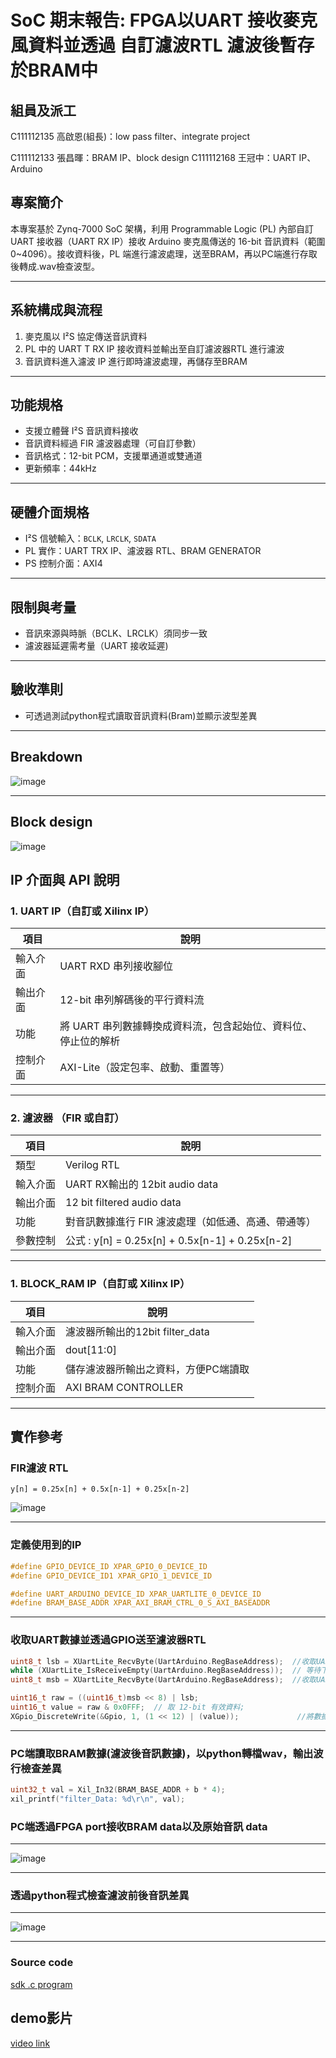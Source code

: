 # SoC 期末報告: FPGA以UART 接收麥克風資料並透過 自訂濾波RTL 濾波後暫存於BRAM中 

## 組員及派工

C111112135 高啟恩(組長)：low pass filter、integrate project

C111112133 張昌暉：BRAM IP、block design
C111112168 王冠中：UART IP、Arduino

## 專案簡介

本專案基於 Zynq-7000 SoC 架構，利用 Programmable Logic (PL) 內部自訂 UART 接收器（UART RX IP）接收 Arduino 麥克風傳送的 16-bit 音訊資料（範圍 0~4096）。接收資料後，PL 端進行濾波處理，送至BRAM，再以PC端進行存取後轉成.wav檢查波型。

---

## 系統構成與流程 

1. 麥克風以 I²S 協定傳送音訊資料
2. PL 中的 UART T RX IP 接收資料並輸出至自訂濾波器RTL 進行濾波
3. 音訊資料進入濾波 IP 進行即時濾波處理，再儲存至BRAM

---

## 功能規格

* 支援立體聲 I²S 音訊資料接收
* 音訊資料經過 FIR 濾波器處理（可自訂參數）
* 音訊格式：12-bit PCM，支援單通道或雙通道
* 更新頻率：44kHz 

---

## 硬體介面規格

* I²S 信號輸入：`BCLK`, `LRCLK`, `SDATA`
* PL 實作：UART TRX IP、濾波器 RTL、BRAM GENERATOR
* PS 控制介面：AXI4

---

## 限制與考量

* 音訊來源與時脈（BCLK、LRCLK）須同步一致
* 濾波器延遲需考量（UART 接收延遲)


---

## 驗收準則

* 可透過測試python程式讀取音訊資料(Bram)並顯示波型差異

---

## Breakdown

![image](SoC_breakdown.png)

---

## Block design

![image](BLOCK_DESIGN.png)


## IP 介面與 API 說明

### 1. UART IP（自訂或 Xilinx IP）

| 項目       | 說明                                                                 |
|------------|----------------------------------------------------------------------|
| 輸入介面   | UART RXD 串列接收腳位                          |
| 輸出介面   | 12-bit 串列解碼後的平行資料流                          |
| 功能       | 將 UART 串列數據轉換成資料流，包含起始位、資料位、停止位的解析                 |
| 控制介面   | AXI-Lite（設定包率、啟動、重置等）             |

---

### 2. 濾波器 （FIR 或自訂）

| 項目       | 說明                                                                 |
|------------|----------------------------------------------------------------------|
| 類型       | Verilog RTL                                                      |
| 輸入介面   |  UART RX輸出的 12bit audio data                                 |
| 輸出介面   | 12 bit filtered audio data                                   |
| 功能       | 對音訊數據進行 FIR 濾波處理（如低通、高通、帶通等）                 |
| 參數控制   | 公式 : y[n] = 0.25x[n] + 0.5x[n-1] + 0.25x[n-2]               |


---

### 1. BLOCK_RAM IP（自訂或 Xilinx IP）

| 項目       | 說明                                                                 |
|------------|----------------------------------------------------------------------|
| 輸入介面   | 濾波器所輸出的12bit filter_data                          |
| 輸出介面   | dout[11:0]                          |
| 功能       | 儲存濾波器所輸出之資料，方便PC端讀取                |
| 控制介面   | AXI BRAM CONTROLLER             |

---



## 實作參考

### FIR濾波 RTL

```
y[n] = 0.25x[n] + 0.5x[n-1] + 0.25x[n-2]
```

![image](FIR_RTL.png)

---

### 定義使用到的IP

```c
#define GPIO_DEVICE_ID XPAR_GPIO_0_DEVICE_ID
#define GPIO_DEVICE_ID1 XPAR_GPIO_1_DEVICE_ID

#define UART_ARDUINO_DEVICE_ID XPAR_UARTLITE_0_DEVICE_ID
#define BRAM_BASE_ADDR XPAR_AXI_BRAM_CTRL_0_S_AXI_BASEADDR
```
---

### 收取UART數據並透過GPIO送至濾波器RTL

```c
uint8_t lsb = XUartLite_RecvByte(UartArduino.RegBaseAddress);  //收取UART數據
while (XUartLite_IsReceiveEmpty(UartArduino.RegBaseAddress));  // 等待下一個 byte
uint8_t msb = XUartLite_RecvByte(UartArduino.RegBaseAddress);  //收取UART數據

uint16_t raw = ((uint16_t)msb << 8) | lsb;
uint16_t value = raw & 0x0FFF;  // 取 12-bit 有效資料;
XGpio_DiscreteWrite(&Gpio, 1, (1 << 12) | (value));             //將數據送至GPIO -> 濾波器RTL
```
---

### PC端讀取BRAM數據(濾波後音訊數據)，以python轉檔wav，輸出波行檢查差異

```c
uint32_t val = Xil_In32(BRAM_BASE_ADDR + b * 4);
xil_printf("filter_Data: %d\r\n", val);
```

### PC端透過FPGA port接收BRAM data以及原始音訊 data
---

![image](com.png)

---

### 透過python程式檢查濾波前後音訊差異
---

![image](wavpy.png)

---

### Source code
[sdk .c program](Block_design/final_project/project_1.sdk/fir/src/helloworld.c)


## demo影片

[video link](https://youtu.be/F_cxKk4IzOc)